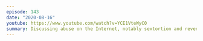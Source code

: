 ```yaml
---
episode: 143
date: "2020-08-16"
youtube: https://www.youtube.com/watch?v=YCE1VteWyC0
summary: Discussing abuse on the Internet, notably sextortion and revenge porn
---
```

